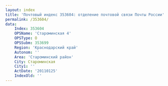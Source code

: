 ```yaml
---
layout: index
title: 'Почтовый индекс 353604: отделение почтовой связи Почты России'
permalink: /353604/
data:
    Index: 353604
    OPSName: 'Староминская 4'
    OPSType: О
    OPSSubm: 353699
    Region: 'Краснодарский край'
    Autonom: ''
    Area: 'Староминский район'
    City: Староминская
    City1: ''
    ActDate: '20110125'
    IndexOld: ''
---
```

